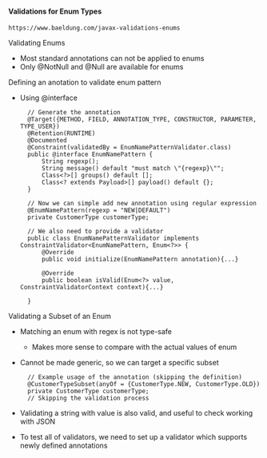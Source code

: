 #### Validations for Enum Types

    https://www.baeldung.com/javax-validations-enums

Validating Enums
- Most standard annotations can not be applied to enums
- Only @NotNull and @Null are available for enums

Defining an anotation to validate enum pattern
- Using @interface

        // Generate the annotation
        @Target({METHOD, FIELD, ANNOTATION_TYPE, CONSTRUCTOR, PARAMETER, TYPE_USER})
        @Retention(RUNTIME)
        @Documented
        @Constraint(validatedBy = EnumNamePatternValidator.class)
        public @interface EnumNamePattern {
            String regexp();
            String message() default "must match \"{regexp}\"";
            Class<?>[] groups() default [];
            Class<? extends Payload>[] payload() default {};
        }

        // Now we can simple add new annotation using regular expression
        @EnumNamePattern(regexp = "NEW|DEFAULT")
        private CustomerType customerType;

        // We also need to provide a validator
        public class EnumNamePatternValidator implements ConstraintValidator<EnumNamePattern, Enum<?>> {
            @Override
            public void initialize(EnumNamePattern annotation){...}

            @Override
            public boolean isValid(Enum<?> value, ConstraintValidatorContext context){...}
            
        }

Validating a Subset of an Enum
- Matching an enum with regex is not type-safe
    - Makes more sense to compare with the actual values of enum
- Cannot be made generic, so we can target a specific subset

        // Example usage of the annotation (skipping the definition)
        @CustomerTypeSubset(anyOf = {CustomerType.NEW, CustomerType.OLD})
        private CustomerType customerType;
        // Skipping the validation process
- Validating a string with value is also valid, and useful to check working with JSON
- To test all of validators, we need to set up a validator which supports newly defined annotations